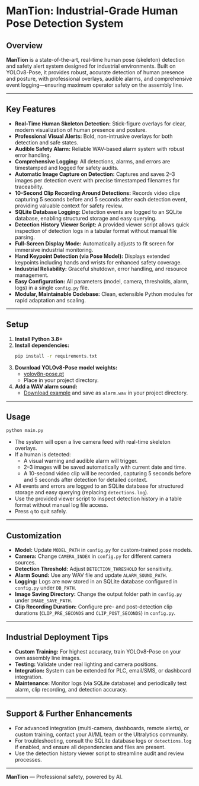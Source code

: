 # ManTion: Industrial-Grade Human Pose Detection System

## Overview
**ManTion** is a state-of-the-art, real-time human pose (skeleton) detection and safety alert system designed for industrial environments. Built on YOLOv8-Pose, it provides robust, accurate detection of human presence and posture, with professional overlays, audible alarms, and comprehensive event logging—ensuring maximum operator safety on the assembly line.

---

## Key Features
- **Real-Time Human Skeleton Detection:** Stick-figure overlays for clear, modern visualization of human presence and posture.  
- **Professional Visual Alerts:** Bold, non-intrusive overlays for both detection and safe states.  
- **Audible Safety Alarm:** Reliable WAV-based alarm system with robust error handling.  
- **Comprehensive Logging:** All detections, alarms, and errors are timestamped and logged for safety audits.  
- **Automatic Image Capture on Detection:** Captures and saves 2–3 images per detection event with precise timestamped filenames for traceability.  
- **10-Second Clip Recording Around Detections:** Records video clips capturing 5 seconds before and 5 seconds after each detection event, providing valuable context for safety review.  
- **SQLite Database Logging:** Detection events are logged to an SQLite database, enabling structured storage and easy querying.  
- **Detection History Viewer Script:** A provided viewer script allows quick inspection of detection logs in a tabular format without manual file parsing.  
- **Full-Screen Display Mode:** Automatically adjusts to fit screen for immersive industrial monitoring.  
- **Hand Keypoint Detection (via Pose Model):** Displays extended keypoints including hands and wrists for enhanced safety coverage.  
- **Industrial Reliability:** Graceful shutdown, error handling, and resource management.  
- **Easy Configuration:** All parameters (model, camera, thresholds, alarm, logs) in a single `config.py` file.  
- **Modular, Maintainable Codebase:** Clean, extensible Python modules for rapid adaptation and scaling.

---

## Setup
1. **Install Python 3.8+**  
2. **Install dependencies:**  
   ```bash
   pip install -r requirements.txt
   ```  
3. **Download YOLOv8-Pose model weights:**  
   - [yolov8n-pose.pt](https://github.com/ultralytics/assets/releases/download/v0.0.0/yolov8n-pose.pt)  
   - Place in your project directory.  
4. **Add a WAV alarm sound:**  
   - [Download example](https://www.soundjay.com/button/beep-07.wav) and save as `alarm.wav` in your project directory.

---

## Usage
```bash
python main.py
```
- The system will open a live camera feed with real-time skeleton overlays.  
- If a human is detected:  
  - A visual warning and audible alarm will trigger.  
  - 2–3 images will be saved automatically with current date and time.  
  - A 10-second video clip will be recorded, capturing 5 seconds before and 5 seconds after detection for detailed context.  
- All events and errors are logged to an SQLite database for structured storage and easy querying (replacing `detections.log`).  
- Use the provided viewer script to inspect detection history in a table format without manual log file access.  
- Press `q` to quit safely.

---

## Customization
- **Model:** Update `MODEL_PATH` in `config.py` for custom-trained pose models.  
- **Camera:** Change `CAMERA_INDEX` in `config.py` for different camera sources.  
- **Detection Threshold:** Adjust `DETECTION_THRESHOLD` for sensitivity.  
- **Alarm Sound:** Use any WAV file and update `ALARM_SOUND_PATH`.  
- **Logging:** Logs are now stored in an SQLite database configured in `config.py` under `DB_PATH`.  
- **Image Saving Directory:** Change the output folder path in `config.py` under `IMAGE_SAVE_PATH`.  
- **Clip Recording Duration:** Configure pre- and post-detection clip durations (`CLIP_PRE_SECONDS` and `CLIP_POST_SECONDS`) in `config.py`.

---

## Industrial Deployment Tips
- **Custom Training:** For highest accuracy, train YOLOv8-Pose on your own assembly line images.  
- **Testing:** Validate under real lighting and camera positions.  
- **Integration:** System can be extended for PLC, email/SMS, or dashboard integration.  
- **Maintenance:** Monitor logs (via SQLite database) and periodically test alarm, clip recording, and detection accuracy.

---

## Support & Further Enhancements
- For advanced integration (multi-camera, dashboards, remote alerts), or custom training, contact your AI/ML team or the Ultralytics community.  
- For troubleshooting, consult the SQLite database logs or `detections.log` if enabled, and ensure all dependencies and files are present.  
- Use the detection history viewer script to streamline audit and review processes.

---

**ManTion** — Professional safety, powered by AI.
